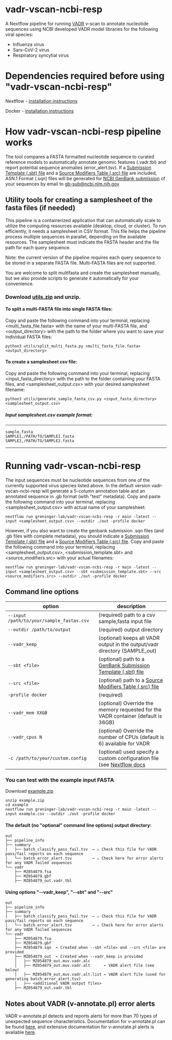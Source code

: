 # vadr-vscan-ncbi-resp
A Nextflow pipeline for running [VADR](https://github.com/ncbi/vadr) v-scan to annotate nucleotide sequences using NCBI developed VADR model libraries for the following viral species:
* Influenza virus
* Sars-CoV-2 virus
* Respiratory syncytial virus

# Dependencies required before using "vadr-vscan-ncbi-resp"
Nextflow - [installation instructions](https://www.nextflow.io/docs/latest/install.html)

Docker - [installation instructions](https://docs.docker.com/get-started/get-docker/)

# How vadr-vscan-ncbi-resp pipeline works
The tool compares a FASTA formatted nucleotide sequence to curated reference models to automatically annotate genomic features (.vadr.tbl) and report potential sequence anomalies (error_alert.tsv).
If a [Submission Template (.sbt) file](https://submit.ncbi.nlm.nih.gov/genbank/template/submission/) and a [Source Modifiers Table (.src) file](https://www.ncbi.nlm.nih.gov/WebSub/html/help/genbank-source-table.html) are included, ASN.1 Format (.sqn) files will be generated for [NCBI GenBank submission](https://www.ncbi.nlm.nih.gov/genbank/submit/) of your sequences by email to gb-sub@ncbi.nlm.nih.gov 

## Utility tools for creating a samplesheet of the fasta files (if needed)
This pipeline is a containerized application that can automatically scale to utilize the computing resources available (desktop, cloud, or cluster). To run efficiently, it needs a samplesheet in CSV format. This file helps the pipeline process multiple sequences in parallel, depending on the available resources. The samplesheet must indicate the FASTA header and the file path for each query sequence.

Note: the current version of the pipeline requires each query sequence to be stored in a separate FASTA file. Multi-FASTA files are not supported.

You are welcome to split multifasta and create the samplesheet manually, but we also provide scripts to generate it automatically for your convenience.


### Download [utils.zip](https://github.com/greninger-lab/vadr-vscan-ncbi-resp/raw/refs/heads/main/assets/utils.zip) and unzip.
#### To split a multi-FASTA file into single FASTA files:
Copy and paste the following command into your terminal, replacing <multi_fasta_file.fasta> with the name of your multi-FASTA file, and <output_directory> with the path to the folder where you want to save your individual FASTA files:

`python3 utils/split_multi_fasta.py <multi_fasta_file.fasta> <output_directory>`

#### To create a samplesheet csv file:
Copy and paste the following command into your terminal, replacing <input_fasta_directory> with the path to the folder containing your FASTA files, and <samplesheet_output.csv> with your desired samplesheet filename:

`python3 utils/generate_sample_fasta_csv.py <input_fasta_directory> <samplesheet_output.csv>`

##### Input samplesheet.csv example format:
---------
    sample,fasta
    SAMPLE1,/PATH/TO/SAMPLE1.fasta
    SAMPLE2,/PATH/TO/SAMPLE2.fasta
---------

# Running vadr-vscan-ncbi-resp
The input sequences must be nucleotide sequences from one of the currently supported virus species listed above. In the default version vadr-vscan-ncbi-resp will generate a 5-column annotation table and an annotated sequence in .gb format (with "test" metadata). Copy and paste the following command into your terminal, replacing <samplesheet_output.csv> with actual name of your samplesheet:

    nextflow run greninger-lab/vadr-vscan-ncbi-resp -r main -latest --input <samplesheet_output.csv> --outdir ./out -profile docker

However, if you also want to create the genbank submission .sqn files (and .gb files with complete metadata), you should indicate a [Submission Template (.sbt) file](https://submit.ncbi.nlm.nih.gov/genbank/template/submission/) and a [Source Modifiers Table (.src) file](https://www.ncbi.nlm.nih.gov/WebSub/html/help/genbank-source-table.html). Copy and paste the following command into your terminal, replacing <samplesheet_output.csv>, <submission_template.sbt> and <source_modifiers.src> with your actual filenames:

    nextflow run greninger-lab/vadr-vscan-ncbi-resp -r main -latest --input <samplesheet_output.csv> --sbt <submission_template.sbt> --src <source_modifiers.src> --outdir ./out -profile docker

## Command line options
| option | description | 
|--------|-------------|
| `--input  /path/to/your/sample_fastas.csv` | (required) path to a csv sample,fasta input file |
| `--outdir /path/to/output`                | (required) output directory |
| `--vadr_keep`                             | (optional) keeps all VADR output in the output/vadr directory (SAMPLE_out) |
| `--sbt <file>`        | (optional) path to a [GenBank Submission Template (.sbt) file](https://submit.ncbi.nlm.nih.gov/genbank/template/submission/) | 
| `--src <file>`        | (optional) path to a [Source Modifiers Table (.src) file](https://www.ncbi.nlm.nih.gov/WebSub/html/help/genbank-source-table.html) |
| `-profile docker`                         | (required) |
| `--vadr_mem XXGB`        | (optional) Override the memory requested for the VADR container (default is 36GB) |
| `--vadr_cpus N`        | (optional) Override the number of CPUs (default is 6) available for VADR |
| `-c /path/to/your/custom.config`          | (optional) used specify a custom configuration file (see [Nextflow docs](https://www.nextflow.io/docs/latest/config.html) |

### You can test with the example input FASTA
Download [example.zip](https://github.com/greninger-lab/vadr-vscan-ncbi-resp/raw/refs/heads/main/assets/example.zip)
    
    unzip example.zip
    cd example
    nextflow run greninger-lab/vadr-vscan-ncbi-resp -r main -latest --input example.csv --outdir ./out -profile docker

#### The default (no "optional" command line options) output directory:
```
out
├── pipeline_info
├── summary
|   ├── batch_classify_pass_fail.tsv  ← ⚠️ Check this file for VADR pass/fail reports on each sequence
|   └── batch_error_alert.tsv         ← ⚠️ Check here for error alerts for any VADR failed sequences
└── vadr
    ├── MZ054879.fsa
    ├── MZ054879.gbf
    ├── MZ054879_out.vadr.tbl
```

#### Using options "--vadr_keep", "--sbt" and "--src"
```
out
├── pipeline_info
├── summary
|   ├── batch_classify_pass_fail.tsv  ← ⚠️ Check this file for VADR pass/fail reports on each sequence
|   └── batch_error_alert.tsv         ← ⚠️ Check here for error alerts for any VADR failed sequences
└── vadr
    ├── MZ054879.fsa
    ├── MZ054879.gbf
    ├── MZ054879.sqn  ← Created when --sbt <file> and --src <file> are provided
    ├── MZ054879_out  ← Created when --vadr_keep is provided
    │   ├── MZ054879_out.muv.vadr.alc
    │   ├── MZ054879_out.muv.vadr.alt      ← VADR alert file (see below)
    │   ├── MZ054879_out.muv.vadr.alt.list ← VADR alert file (used for generating batch_error_alert.tsv)
    │   ├── <additional VADR output files>
    ├── MZ054879_out.vadr.tbl

```
## Notes about VADR (v-annotate.pl) error alerts
VADR v-annotate.pl detects and reports alerts for more than 70 types of unexpected sequence characteristics. Documentation for v-annotate.pl can be found [here](https://github.com/ncbi/vadr/blob/master/documentation/annotate.md), and extensive documentation for v-annotate.pl alerts is available [here](https://github.com/ncbi/vadr/blob/master/documentation/alerts.md).



